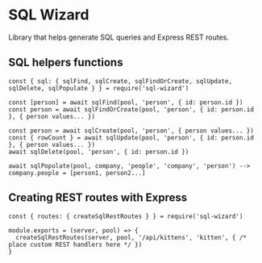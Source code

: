 # SQL Wizard

Library that helps generate SQL queries and Express REST routes.

## SQL helpers functions

	const { sql: { sqlFind, sqlCreate, sqlFindOrCreate, sqlUpdate, sqlDelete, sqlPopulate } } = require('sql-wizard')

	const [person] = await sqlFind(pool, 'person', { id: person.id })
	const person = await sqlFindOrCreate(pool, 'person', { id: person.id }, { person values... })

	const person = await sqlCreate(pool, 'person', { person values... })
	const { rowCount } = await sqlUpdate(pool, 'person', { id: person.id }, { person values... })
	await sqlDelete(pool, 'person', { id: person.id })

	await sqlPopulate(pool, company, 'people', 'company', 'person') --> company.people = [person1, person2...]


## Creating REST routes with Express

	const { routes: { createSqlRestRoutes } } = require('sql-wizard')

	module.exports = (server, pool) => {
	  createSqlRestRoutes(server, pool, '/api/kittens', 'kitten', { /* place custom REST handlers here */ })
	}
